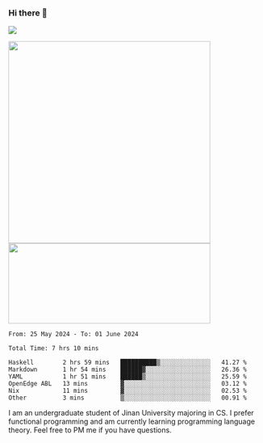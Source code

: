 ### Hi there 👋

<!--
**pe200012/pe200012** is a ✨ _special_ ✨ repository because its `README.md` (this file) appears on your GitHub profile.

Here are some ideas to get you started:

- 🔭 I’m currently working on ...
- 🌱 I’m currently learning ...
- 👯 I’m looking to collaborate on ...
- 🤔 I’m looking for help with ...
- 💬 Ask me about ...
- 📫 How to reach me: ...
- 😄 Pronouns: ...
- ⚡ Fun fact: ...
-->
![](https://www.codewars.com/users/pe200012/badges/large)
<p>
    <img width="400em" src="https://github-readme-stats-git-masterrstaa-rickstaa.vercel.app/api?username=pe200012&show_icons=true&icon_color=f44336&title_color=757de8&rank_icon=github">
    <img width="400em" height="159em" src="https://github-readme-stats-git-masterrstaa-rickstaa.vercel.app/api/top-langs/?username=pe200012&hide=html,cmake,css&title_color=757de8&layout=compact&exclude_repo=SatTS">
</p>

<!--START_SECTION:waka-->

```all_time
From: 25 May 2024 - To: 01 June 2024

Total Time: 7 hrs 10 mins

Haskell        2 hrs 59 mins   ██████████▒░░░░░░░░░░░░░░   41.27 %
Markdown       1 hr 54 mins    ██████▓░░░░░░░░░░░░░░░░░░   26.36 %
YAML           1 hr 51 mins    ██████▒░░░░░░░░░░░░░░░░░░   25.59 %
OpenEdge ABL   13 mins         ▓░░░░░░░░░░░░░░░░░░░░░░░░   03.12 %
Nix            11 mins         ▓░░░░░░░░░░░░░░░░░░░░░░░░   02.53 %
Other          3 mins          ▒░░░░░░░░░░░░░░░░░░░░░░░░   00.91 %
```

<!--END_SECTION:waka-->

I am an undergraduate student of Jinan University majoring in CS. I prefer functional programming and am currently learning programming language theory. Feel free to PM me if you have questions.
